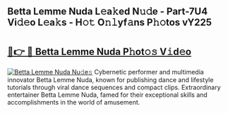 ## Betta Lemme Nuda L𝚎a𝚔ed N𝚞𝚍e - Part-7U4 Vi𝚍𝚎o L𝚎a𝚔s - H𝚘𝚝 O𝚗𝚕yf𝚊ns P𝚑𝚘tos vY225

# <h2><a href="http://kff4kwc.oniu.top/?m=Betta+Lemme+Nuda">🔗👉 🔴 Betta Lemme Nuda P𝚑ot𝚘𝚜 V𝚒d𝚎o</a></h2>

[![Betta Lemme Nuda Nu𝚍e𝚜](https://i.imgur.com/0qMVB7G.gif)](http://kff4kwc.oniu.top/?m=Betta+Lemme+Nuda)
Cybernetic performer and multimedia innovator Betta Lemme Nuda, known for publishing dance and lifestyle tutorials through viral dance sequences and compact clips. Extraordinary entertainer Betta Lemme Nuda, famed for their exceptional skills and accomplishments in the world of amusement.  

